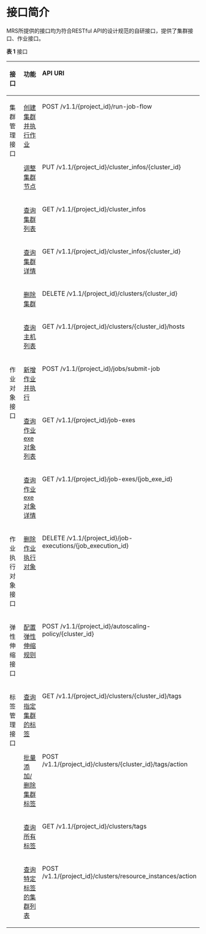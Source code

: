 # 接口简介<a name="ZH-CN_TOPIC_0109964272"></a>

MRS所提供的接口均为符合RESTful API的设计规范的自研接口，提供了集群接口、作业接口。

**表 1**  接口

<a name="table19188625114234"></a>
<table><thead align="left"><tr id="row46891655114234"><th class="cellrowborder" valign="top" width="26.14%" id="mcps1.2.4.1.1"><p id="p46739895163751"><a name="p46739895163751"></a><a name="p46739895163751"></a>接口</p>
</th>
<th class="cellrowborder" valign="top" width="32.66%" id="mcps1.2.4.1.2"><p id="p29122247114234"><a name="p29122247114234"></a><a name="p29122247114234"></a>功能</p>
</th>
<th class="cellrowborder" valign="top" width="41.199999999999996%" id="mcps1.2.4.1.3"><p id="p10091830114234"><a name="p10091830114234"></a><a name="p10091830114234"></a>API URI</p>
</th>
</tr>
</thead>
<tbody><tr id="row53528912114234"><td class="cellrowborder" rowspan="6" valign="top" width="26.14%" headers="mcps1.2.4.1.1 "><p id="p66734216388"><a name="p66734216388"></a><a name="p66734216388"></a>集群管理接口</p>
<p id="p521334011245"><a name="p521334011245"></a><a name="p521334011245"></a></p>
</td>
<td class="cellrowborder" valign="top" width="32.66%" headers="mcps1.2.4.1.2 "><p id="p1281148114234"><a name="p1281148114234"></a><a name="p1281148114234"></a><a href="创建集群并执行作业.md">创建集群并执行作业</a></p>
</td>
<td class="cellrowborder" valign="top" width="41.199999999999996%" headers="mcps1.2.4.1.3 "><p id="p61542071114234"><a name="p61542071114234"></a><a name="p61542071114234"></a>POST /v1.1/{project_id}/run-job-flow</p>
</td>
</tr>
<tr id="row17007731114234"><td class="cellrowborder" valign="top" headers="mcps1.2.4.1.1 "><p id="p35448961114234"><a name="p35448961114234"></a><a name="p35448961114234"></a><a href="调整集群节点.md">调整集群节点</a></p>
</td>
<td class="cellrowborder" valign="top" headers="mcps1.2.4.1.2 "><p id="p5380317114234"><a name="p5380317114234"></a><a name="p5380317114234"></a>PUT /v1.1/{project_id}/cluster_infos/{cluster_id}</p>
</td>
</tr>
<tr id="row48422859114234"><td class="cellrowborder" valign="top" headers="mcps1.2.4.1.1 "><p id="p29937495114234"><a name="p29937495114234"></a><a name="p29937495114234"></a><a href="查询集群列表.md">查询集群列表</a></p>
</td>
<td class="cellrowborder" valign="top" headers="mcps1.2.4.1.2 "><p id="p14053056114234"><a name="p14053056114234"></a><a name="p14053056114234"></a>GET /v1.1/{project_id}/cluster_infos</p>
</td>
</tr>
<tr id="row59368643114234"><td class="cellrowborder" valign="top" headers="mcps1.2.4.1.1 "><p id="p44130804114234"><a name="p44130804114234"></a><a name="p44130804114234"></a><a href="查询集群详情.md">查询集群详情</a></p>
</td>
<td class="cellrowborder" valign="top" headers="mcps1.2.4.1.2 "><p id="p26210967114234"><a name="p26210967114234"></a><a name="p26210967114234"></a>GET /v1.1/{project_id}/cluster_infos/{cluster_id}</p>
</td>
</tr>
<tr id="row34572116114234"><td class="cellrowborder" valign="top" headers="mcps1.2.4.1.1 "><p id="p48878035114234"><a name="p48878035114234"></a><a name="p48878035114234"></a><a href="删除集群.md">删除集群</a></p>
</td>
<td class="cellrowborder" valign="top" headers="mcps1.2.4.1.2 "><p id="p64389915114234"><a name="p64389915114234"></a><a name="p64389915114234"></a>DELETE /v1.1/{project_id}/clusters/{cluster_id}</p>
</td>
</tr>
<tr id="row4728911811245"><td class="cellrowborder" valign="top" headers="mcps1.2.4.1.1 "><p id="p1962739911245"><a name="p1962739911245"></a><a name="p1962739911245"></a><a href="查询主机列表.md">查询主机列表</a></p>
</td>
<td class="cellrowborder" valign="top" headers="mcps1.2.4.1.2 "><p id="p4631546211245"><a name="p4631546211245"></a><a name="p4631546211245"></a>GET /v1.1/{project_id}/clusters/{cluster_id}/hosts</p>
</td>
</tr>
<tr id="row6090042114234"><td class="cellrowborder" rowspan="3" valign="top" width="26.14%" headers="mcps1.2.4.1.1 "><p id="p24986229163815"><a name="p24986229163815"></a><a name="p24986229163815"></a>作业对象接口</p>
</td>
<td class="cellrowborder" valign="top" width="32.66%" headers="mcps1.2.4.1.2 "><p id="p41642070114234"><a name="p41642070114234"></a><a name="p41642070114234"></a><a href="新增作业并执行.md">新增作业并执行</a></p>
</td>
<td class="cellrowborder" valign="top" width="41.199999999999996%" headers="mcps1.2.4.1.3 "><p id="p23863027114234"><a name="p23863027114234"></a><a name="p23863027114234"></a>POST /v1.1/{project_id}/jobs/submit-job</p>
</td>
</tr>
<tr id="row8518062114234"><td class="cellrowborder" valign="top" headers="mcps1.2.4.1.1 "><p id="p18874453114234"><a name="p18874453114234"></a><a name="p18874453114234"></a><a href="查询作业exe对象列表.md">查询作业exe对象列表</a></p>
</td>
<td class="cellrowborder" valign="top" headers="mcps1.2.4.1.2 "><p id="p2159141114234"><a name="p2159141114234"></a><a name="p2159141114234"></a>GET /v1.1/{project_id}/job-exes</p>
</td>
</tr>
<tr id="row19432270114234"><td class="cellrowborder" valign="top" headers="mcps1.2.4.1.1 "><p id="p30510066114234"><a name="p30510066114234"></a><a name="p30510066114234"></a><a href="查询作业exe对象详情.md">查询作业exe对象详情</a></p>
</td>
<td class="cellrowborder" valign="top" headers="mcps1.2.4.1.2 "><p id="p28804495114234"><a name="p28804495114234"></a><a name="p28804495114234"></a>GET /v1.1/{project_id}/job-exes/{job_exe_id}</p>
</td>
</tr>
<tr id="row52627792114234"><td class="cellrowborder" valign="top" width="26.14%" headers="mcps1.2.4.1.1 "><p id="p15580262163751"><a name="p15580262163751"></a><a name="p15580262163751"></a>作业执行对象接口</p>
</td>
<td class="cellrowborder" valign="top" width="32.66%" headers="mcps1.2.4.1.2 "><p id="p34992729114234"><a name="p34992729114234"></a><a name="p34992729114234"></a><a href="删除作业执行对象.md">删除作业执行对象</a></p>
</td>
<td class="cellrowborder" valign="top" width="41.199999999999996%" headers="mcps1.2.4.1.3 "><p id="p8331133114234"><a name="p8331133114234"></a><a name="p8331133114234"></a>DELETE /v1.1/{project_id}/job-executions/{job_execution_id}</p>
</td>
</tr>
<tr id="row841247510304"><td class="cellrowborder" valign="top" width="26.14%" headers="mcps1.2.4.1.1 "><p id="p1454235624212"><a name="p1454235624212"></a><a name="p1454235624212"></a>弹性伸缩接口</p>
</td>
<td class="cellrowborder" valign="top" width="32.66%" headers="mcps1.2.4.1.2 "><p id="p2578801610304"><a name="p2578801610304"></a><a name="p2578801610304"></a><a href="配置弹性伸缩规则.md">配置弹性伸缩规则</a></p>
</td>
<td class="cellrowborder" valign="top" width="41.199999999999996%" headers="mcps1.2.4.1.3 "><p id="p845458610304"><a name="p845458610304"></a><a name="p845458610304"></a>POST /v1.1/{project_id}/autoscaling-policy/{cluster_id}</p>
</td>
</tr>
<tr id="row1394256135919"><td class="cellrowborder" rowspan="4" valign="top" width="26.14%" headers="mcps1.2.4.1.1 "><p id="p1716214121306"><a name="p1716214121306"></a><a name="p1716214121306"></a>标签管理接口</p>
</td>
<td class="cellrowborder" valign="top" width="32.66%" headers="mcps1.2.4.1.2 "><p id="p69495675912"><a name="p69495675912"></a><a name="p69495675912"></a><a href="查询指定集群的标签.md">查询指定集群的标签</a></p>
</td>
<td class="cellrowborder" valign="top" width="41.199999999999996%" headers="mcps1.2.4.1.3 "><p id="p439773114615"><a name="p439773114615"></a><a name="p439773114615"></a>GET /v1.1/{project_id}/clusters/{cluster_id}/tags</p>
</td>
</tr>
<tr id="row19628155375918"><td class="cellrowborder" valign="top" headers="mcps1.2.4.1.1 "><p id="p16628753125917"><a name="p16628753125917"></a><a name="p16628753125917"></a><a href="批量添加-删除集群标签.md">批量添加/删除集群标签</a></p>
</td>
<td class="cellrowborder" valign="top" headers="mcps1.2.4.1.2 "><p id="p78391839134618"><a name="p78391839134618"></a><a name="p78391839134618"></a>POST /v1.1/{project_id}/clusters/{cluster_id}/tags/action</p>
</td>
</tr>
<tr id="row89495507598"><td class="cellrowborder" valign="top" headers="mcps1.2.4.1.1 "><p id="p1095014508597"><a name="p1095014508597"></a><a name="p1095014508597"></a><a href="查询所有标签.md">查询所有标签</a></p>
</td>
<td class="cellrowborder" valign="top" headers="mcps1.2.4.1.2 "><p id="p1077864918464"><a name="p1077864918464"></a><a name="p1077864918464"></a>GET /v1.1/{project_id}/clusters/tags</p>
</td>
</tr>
<tr id="row7556948185917"><td class="cellrowborder" valign="top" headers="mcps1.2.4.1.1 "><p id="p1655634845916"><a name="p1655634845916"></a><a name="p1655634845916"></a><a href="查询特定标签的集群列表.md">查询特定标签的集群列表</a></p>
</td>
<td class="cellrowborder" valign="top" headers="mcps1.2.4.1.2 "><p id="p11164185874614"><a name="p11164185874614"></a><a name="p11164185874614"></a>POST /v1.1/{project_id}/clusters/resource_instances/action</p>
</td>
</tr>
</tbody>
</table>

